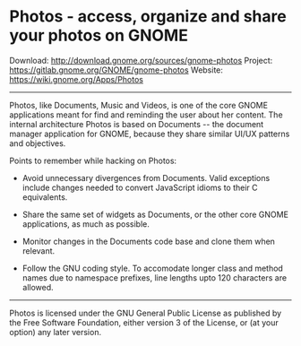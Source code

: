 Photos - access, organize and share your photos on GNOME
========================================================

Download: http://download.gnome.org/sources/gnome-photos
Project: https://gitlab.gnome.org/GNOME/gnome-photos
Website: https://wiki.gnome.org/Apps/Photos

----

Photos, like Documents, Music and Videos, is one of the core GNOME
applications meant for find and reminding the user about her content.
The internal architecture Photos is based on Documents -- the document
manager application for GNOME, because they share similar UI/UX
patterns and objectives.

Points to remember while hacking on Photos:

+ Avoid unnecessary divergences from Documents. Valid exceptions
  include changes needed to convert JavaScript idioms to their C
  equivalents.

+ Share the same set of widgets as Documents, or the other core GNOME
  applications, as much as possible.

+ Monitor changes in the Documents code base and clone them when
  relevant.

+ Follow the GNU coding style. To accomodate longer class and method
  names due to namespace prefixes, line lengths upto 120 characters
  are allowed.

----

Photos is licensed under the GNU General Public License as published by
the Free Software Foundation, either version 3 of the License, or (at
your option) any later version.
